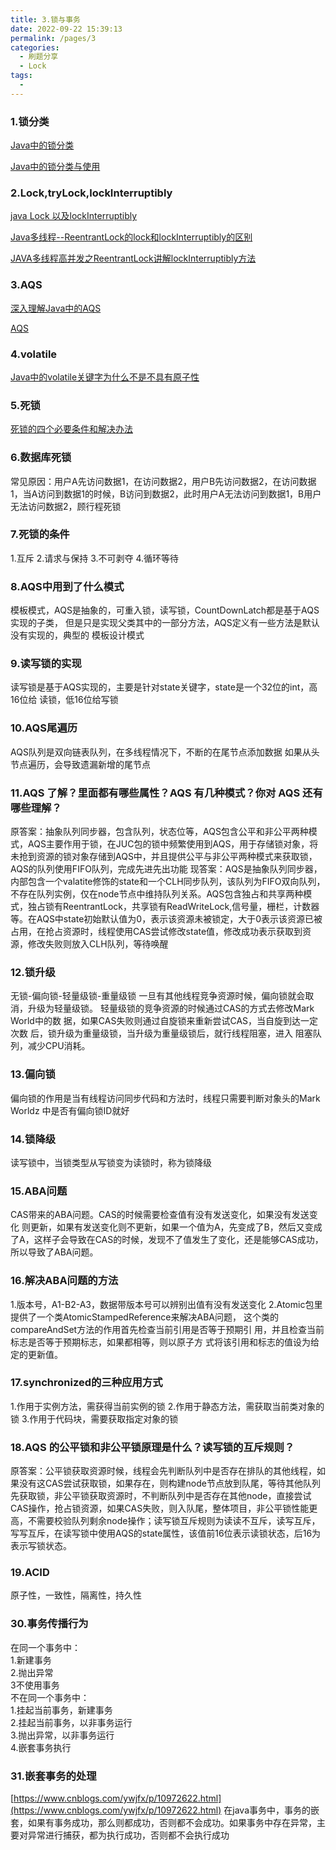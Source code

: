 ```yaml
---
title: 3.锁与事务
date: 2022-09-22 15:39:13
permalink: /pages/3
categories:
  - 刷题分享
  - Lock
tags:
  - 
---
```



### 1.锁分类
[Java中的锁分类](https://www.cnblogs.com/qifengshi/p/6831055.html)

[Java中的锁分类与使用](https://www.cnblogs.com/hustzzl/p/9343797.html)

### 2.Lock,tryLock,lockInterruptibly
[java Lock 以及lockInterruptibly](https://blog.csdn.net/qq_31803503/article/details/87888427)

[Java多线程--ReentrantLock的lock和lockInterruptibly的区别](https://blog.csdn.net/weixin_41704428/article/details/80374328)

[JAVA多线程高并发之ReentrantLock讲解lockInterruptibly方法](https://blog.csdn.net/raoyanhui_java/article/details/99095148)

### 3.AQS
[深入理解Java中的AQS](https://www.cnblogs.com/fsmly/p/11274572.html)

[AQS](https://cloud.tencent.com/developer/article/1461391)
### 4.volatile
[Java中的volatile关键字为什么不是不具有原子性](https://www.cnblogs.com/xiohao/p/7071648.html)
### 5.死锁
[死锁的四个必要条件和解决办法](https://blog.csdn.net/guaiguaihenguai/article/details/80303835)
### 6.数据库死锁
常见原因：用户A先访问数据1，在访问数据2，用户B先访问数据2，在访问数据1，当A访问到数据1的时候，B访问到数据2，此时用户A无法访问到数据1，B用户无法访问数据2，顾行程死锁
### 7.死锁的条件
1.互斥
2.请求与保持
3.不可剥夺
4.循环等待
### 8.AQS中用到了什么模式
模板模式，AQS是抽象的，可重入锁，读写锁，CountDownLatch都是基于AQS实现的子类，
但是只是实现父类其中的一部分方法，AQS定义有一些方法是默认没有实现的，典型的
模板设计模式
### 9.读写锁的实现
读写锁是基于AQS实现的，主要是针对state关键字，state是一个32位的int，高16位给
读锁，低16位给写锁
### 10.AQS尾遍历
AQS队列是双向链表队列，在多线程情况下，不断的在尾节点添加数据
如果从头节点遍历，会导致遗漏新增的尾节点
### 11.AQS 了解？里面都有哪些属性？AQS 有几种模式？你对 AQS 还有哪些理解？
原答案：抽象队列同步器，包含队列，状态位等，AQS包含公平和非公平两种模式，AQS主要作用于锁，在JUC包的锁中频繁使用到AQS，用于存储锁对象，将未抢到资源的锁对象存储到AQS中，并且提供公平与非公平两种模式来获取锁，AQS的队列使用FIFO队列，完成先进先出功能
现答案：AQS是抽象队列同步器，内部包含一个valatite修饰的state和一个CLH同步队列，该队列为FIFO双向队列，不存在队列实例，仅在node节点中维持队列关系。AQS包含独占和共享两种模式，独占锁有ReentrantLock，共享锁有ReadWriteLock,信号量，栅栏，计数器等。在AQS中state初始默认值为0，表示该资源未被锁定，大于0表示该资源已被占用，在抢占资源时，线程使用CAS尝试修改state值，修改成功表示获取到资源，修改失败则放入CLH队列，等待唤醒

### 12.锁升级
无锁-偏向锁-轻量级锁-重量级锁
一旦有其他线程竞争资源时候，偏向锁就会取消，升级为轻量级锁。
轻量级锁的竞争资源的时候通过CAS的方式去修改Mark World中的数
据，如果CAS失败则通过自旋锁来重新尝试CAS，当自旋到达一定次数
后，锁升级为重量级锁，当升级为重量级锁后，就行线程阻塞，进入
阻塞队列，减少CPU消耗。

### 13.偏向锁
偏向锁的作用是当有线程访问同步代码和方法时，线程只需要判断对象头的Mark Worldz
中是否有偏向锁ID就好
### 14.锁降级
读写锁中，当锁类型从写锁变为读锁时，称为锁降级
### 15.ABA问题
CAS带来的ABA问题。CAS的时候需要检查值有没有发送变化，如果没有发送变化
则更新，如果有发送变化则不更新，如果一个值为A，先变成了B，然后又变成
了A，这样子会导致在CAS的时候，发现不了值发生了变化，还是能够CAS成功，
所以导致了ABA问题。
### 16.解决ABA问题的方法
1.版本号，A1-B2-A3，数据带版本号可以辨别出值有没有发送变化
2.Atomic包里提供了一个类AtomicStampedReference来解决ABA问题，
这个类的compareAndSet方法的作用首先检查当前引用是否等于预期引
用，并且检查当前标志是否等于预期标志，如果都相等，则以原子方
式将该引用和标志的值设为给定的更新值。
### 17.synchronized的三种应用方式
1.作用于实例方法，需获得当前实例的锁
2.作用于静态方法，需获取当前类对象的锁
3.作用于代码块，需要获取指定对象的锁

### 18.AQS 的公平锁和非公平锁原理是什么？读写锁的互斥规则？
原答案：公平锁获取资源时候，线程会先判断队列中是否存在排队的其他线程，如果没有这CAS尝试获取锁，如果存在，则构建node节点放到队尾，等待其他队列先获取锁，非公平锁获取资源时，不判断队列中是否存在其他node，直接尝试CAS操作，抢占锁资源，如果CAS失败，则入队尾，整体项目，非公平锁性能更高，不需要校验队列剩余node操作；读写锁互斥规则为读读不互斥，读写互斥，写写互斥，在读写锁中使用AQS的state属性，该值前16位表示读锁状态，后16为表示写锁状态。

### 19.ACID
原子性，一致性，隔离性，持久性

### 30.事务传播行为
在同一个事务中：  
1.新建事务  
2.抛出异常  
3不使用事务  
不在同一个事务中：  
1.挂起当前事务，新建事务  
2.挂起当前事务，以非事务运行  
3.抛出异常，以非事务运行  
4.嵌套事务执行  
### 31.嵌套事务的处理
[https://www.cnblogs.com/ywjfx/p/10972622.html](https://www.cnblogs.com/ywjfx/p/10972622.html)
在java事务中，事务的嵌套，如果有事务成功，那么则都成功，否则都不会成功。如果事务中存在异常，主要对异常进行捕获，都为执行成功，否则都不会执行成功  
